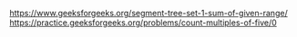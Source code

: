 https://www.geeksforgeeks.org/segment-tree-set-1-sum-of-given-range/
https://practice.geeksforgeeks.org/problems/count-multiples-of-five/0
